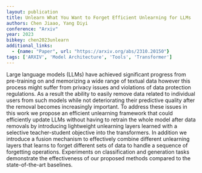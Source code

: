 ```yaml
---
layout: publication
title: Unlearn What You Want to Forget Efficient Unlearning for LLMs
authors: Chen Jiaao, Yang Diyi
conference: "Arxiv"
year: 2023
bibkey: chen2023unlearn
additional_links:
  - {name: "Paper", url: "https://arxiv.org/abs/2310.20150"}
tags: ['ARXIV', 'Model Architecture', 'Tools', 'Transformer']
---
```

Large language models (LLMs) have achieved significant progress from pre-training on and memorizing a wide range of textual data however this process might suffer from privacy issues and violations of data protection regulations. As a result the ability to easily remove data related to individual users from such models while not deteriorating their predictive quality after the removal becomes increasingly important. To address these issues in this work we propose an efficient unlearning framework that could efficiently update LLMs without having to retrain the whole model after data removals by introducing lightweight unlearning layers learned with a selective teacher-student objective into the transformers. In addition we introduce a fusion mechanism to effectively combine different unlearning layers that learns to forget different sets of data to handle a sequence of forgetting operations. Experiments on classification and generation tasks demonstrate the effectiveness of our proposed methods compared to the state-of-the-art baselines.
